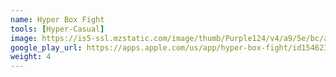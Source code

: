 ```yaml
---
name: Hyper Box Fight
tools: [Hyper-Casual]
image: https://is5-ssl.mzstatic.com/image/thumb/Purple124/v4/a9/5e/bc/a95ebce4-bf15-e722-cf3e-8f581cf4149d/AppIcon-0-0-1x_U007emarketing-0-0-0-7-0-0-sRGB-0-0-0-GLES2_U002c0-512MB-85-220-0-0.png/246x0w.webp
google_play_url: https://apps.apple.com/us/app/hyper-box-fight/id1546231319
weight: 4
---
```

